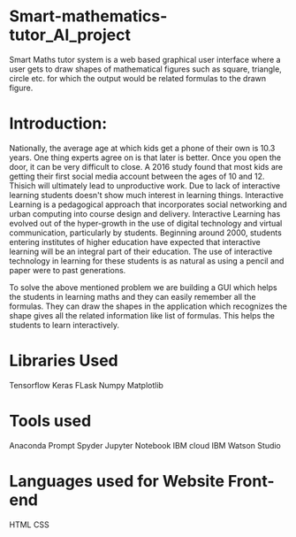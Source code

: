 # Smart-mathematics-tutor_AI_project
Smart Maths tutor system is a web based graphical user interface where a user gets to draw shapes of mathematical figures such as square, triangle, circle etc. for which the output would be related formulas to the drawn figure.
# Introduction:
Nationally, the average age at which kids get a phone of their own is 10.3 years. One thing experts agree on is that later is better. Once you open the door, it can be very difficult to close. A 2016 study found that most kids are getting their first social media account between the ages of 10 and 12. Thisich will ultimately lead to unproductive work. Due to lack of interactive learning students doesn't show much interest in learning things. Interactive Learning is a pedagogical approach that incorporates social networking and urban computing into course design and delivery. Interactive Learning has evolved out of the hyper-growth in the use of digital technology and virtual communication, particularly by students. Beginning around 2000, students entering institutes of higher education have expected that interactive learning will be an integral part of their education. The use of interactive technology in learning for these students is as natural as using a pencil and paper were to past generations.

To solve the above mentioned problem we are building a GUI which helps the students in learning maths and they can easily remember all the formulas. They can draw the shapes in the application which recognizes the shape gives all the related information like list of formulas. This helps the students to learn interactively.
# Libraries Used
Tensorflow
Keras
FLask
Numpy
Matplotlib
# Tools used
Anaconda Prompt
Spyder
Jupyter Notebook
IBM cloud
IBM Watson Studio
# Languages used for Website Front-end
HTML
CSS
